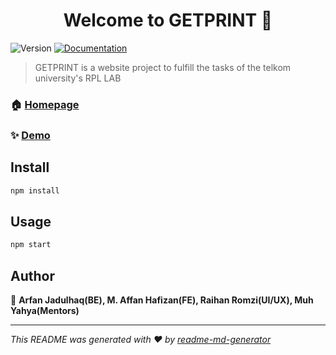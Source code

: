 <h1 align="center">Welcome to GETPRINT 👋</h1>
<p>
  <img alt="Version" src="https://img.shields.io/badge/version-1.0.0-blue.svg?cacheSeconds=2592000" />
  <a href="https://documenter.getpostman.com/view/10131591/TVCcWUX8" target="_blank">
    <img alt="Documentation" src="https://img.shields.io/badge/documentation-yes-brightgreen.svg" />
  </a>
</p>

> GETPRINT is a website project to fulfill the tasks of the telkom university's RPL LAB

### 🏠 [Homepage](https://github.com/arfan21/getprint)

### ✨ [Demo](https://getprint.arfantest-server.site/)

## Install

```sh
npm install
```

## Usage

```sh
npm start
```

## Author

👤 **Arfan Jadulhaq(BE), M. Affan Hafizan(FE), Raihan Romzi(UI/UX), Muh Yahya(Mentors)**

---

_This README was generated with ❤️ by [readme-md-generator](https://github.com/kefranabg/readme-md-generator)_
